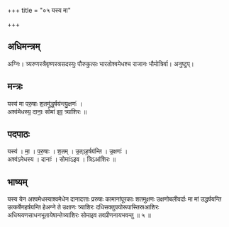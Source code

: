 +++
title = "०५ यस्य मा"

+++
## अधिमन्त्रम्
अग्निः। त्र्यरुणस्त्रैवृष्णस्त्रसदस्युः पौरुकुत्सः भारतोश्वमेधश्च राजानः भौमोत्रिर्वा। अनुष्टुप्।

## मन्त्रः
यस्य॑ मा परु॒षाः श॒तमु॑द्ध॒र्षय॑न्त्यु॒क्षणः॑ ।  
अश्व॑मेधस्य॒ दानाः॒ सोमा॑ इव॒ त्र्या॑शिरः ॥

## पदपाठः
यस्य॑ । मा॒ । प॒रु॒षाः । श॒तम् । उ॒त्ऽह॒र्षय॑न्ति । उ॒क्षणः॑ ।  
अश्व॑ऽमेधस्य । दानाः॑ । सोमाः॑ऽइव । त्रिऽआ॑शिरः ॥

## भाष्यम्
यस्य येन अश्वमेधस्याश्वमेधेन दानादत्ताः प्ररुषाः कामानांपूरकाः शतमुक्षणः उक्षणोबलीवर्दाः मा मां उद्धर्षयन्ति उत्कर्षेणहर्षयन्ति हेअग्ने ते उक्षाणः त्र्याशिरः दधिसक्तुपयोरूपास्तिस्रआशिरः अधिश्रयणसाधनभूतायेषान्तेत्र्याशिरः सोमाइव तवप्रीणनायभवन्तु ॥ ५ ॥